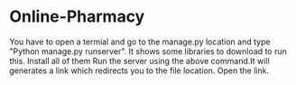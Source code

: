 # Online-Pharmacy
You have to open a termial and go to the manage.py location and type "Python manage.py runserver". It shows some libraries to download to run this. Install all of them
Run the server using the above command.It will generates a link which redirects you to the file location.
Open the link.
